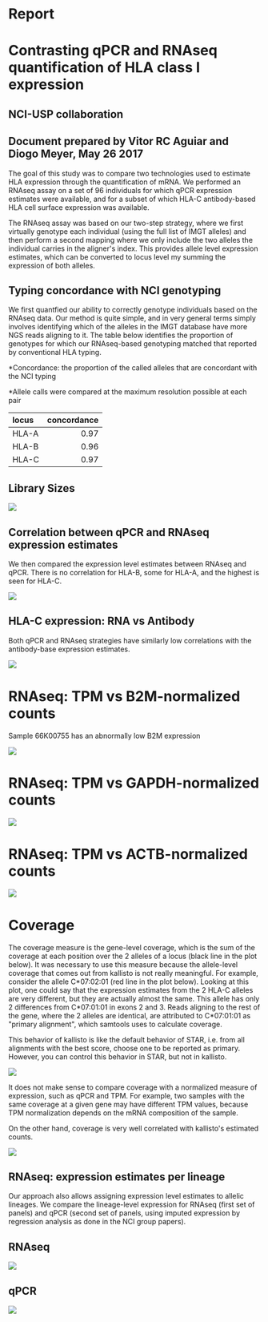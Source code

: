 Report
================

Contrasting qPCR and RNAseq quantification of HLA class I expression
====================================================================

NCI-USP collaboration
---------------------

Document prepared by Vitor RC Aguiar and Diogo Meyer, May 26 2017
-----------------------------------------------------------------

The goal of this study was to compare two technologies used to estimate HLA expression through the quantification of mRNA. We performed an RNAseq assay on a set of 96 individuals for which qPCR expression estimates were available, and for a subset of which HLA-C antibody-based HLA cell surface expression was available.

The RNAseq assay was based on our two-step strategy, where we first virtually genotype each individual (using the full list of IMGT alleles) and then perform a second mapping where we only include the two alleles the individual carries in the aligner's index. This provides allele level expression estimates, which can be converted to locus level my summing the expression of both alleles.

Typing concordance with NCI genotyping
--------------------------------------

We first quantfied our ability to correctly genotype individuals based on the RNAseq data. Our method is quite simple, and in very general terms simply involves identifying which of the alleles in the IMGT database have more NGS reads aligning to it. The table below identifies the proportion of genotypes for which our RNAseq-based genotyping matched that reported by conventional HLA typing.

\*Concordance: the proportion of the called alleles that are concordant with the NCI typing

\*Allele calls were compared at the maximum resolution possible at each pair

| locus |  concordance|
|:------|------------:|
| HLA-A |         0.97|
| HLA-B |         0.96|
| HLA-C |         0.97|

Library Sizes
-------------

![](./plots/library_sizes.png)

Correlation between qPCR and RNAseq expression estimates
--------------------------------------------------------

We then compared the expression level estimates between RNAseq and qPCR. There is no correlation for HLA-B, some for HLA-A, and the highest is seen for HLA-C.

![](./plots/seq_vs_pcr.png)

HLA-C expression: RNA vs Antibody
---------------------------------

Both qPCR and RNAseq strategies have similarly low correlations with the antibody-base expression estimates.

![](./plots/ab_vs_rna.png)

RNAseq: TPM vs B2M-normalized counts
====================================

Sample 66K00755 has an abnormally low B2M expression

![](./plots/tpm_vs_B2MnormCounts.png)

RNAseq: TPM vs GAPDH-normalized counts
======================================

![](./plots/tpm_vs_GAPDHnormCounts.png)

RNAseq: TPM vs ACTB-normalized counts
=====================================

![](./plots/tpm_vs_ACTBnormCounts.png)

Coverage
========

The coverage measure is the gene-level coverage, which is the sum of the coverage at each position over the 2 alleles of a locus (black line in the plot below). It was necessary to use this measure because the allele-level coverage that comes out from kallisto is not really meaningful. For example, consider the allele C\*07:02:01 (red line in the plot below). Looking at this plot, one could say that the expression estimates from the 2 HLA-C alleles are very different, but they are actually almost the same. This allele has only 2 differences from C\*07:01:01 in exons 2 and 3. Reads aligning to the rest of the gene, where the 2 alleles are identical, are attributed to C\*07:01:01 as "primary alignment", which samtools uses to calculate coverage.

This behavior of kallisto is like the default behavior of STAR, i.e. from all alignments with the best score, choose one to be reported as primary. However, you can control this behavior in STAR, but not in kallisto.

![](./plots/covs_measure.png)

It does not make sense to compare coverage with a normalized measure of expression, such as qPCR and TPM. For example, two samples with the same coverage at a given gene may have different TPM values, because TPM normalization depends on the mRNA composition of the sample.

On the other hand, coverage is very well correlated with kallisto's estimated counts.

![](./plots/covs_expression.png)

RNAseq: expression estimates per lineage
----------------------------------------

Our approach also allows assigning expression level estimates to allelic lineages. We compare the lineage-level expression for RNAseq (first set of panels) and qPCR (second set of panels, using imputed expression by regression analysis as done in the NCI group papers).

RNAseq
------

![](./plots/rnaseq_lineages.png)

qPCR
----

![](./plots/nci_lineages.png)
